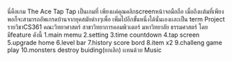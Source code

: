 นี่คือเกม The Ace Tap Tap เป็นเกมที่ เพียงเเค่คุณคลิกscreenหน้าจอมือถือ เมื่อถึงเเต้มที่เพียงพอก็จะสามารถอัพเกรดบ้านจากยุคสมัยต่างๆเพื่อ เพิ่มไปอีกขั้นหนึ่งได้นั่นเองเเละเป็น
term Project รายวิชาCS361 คณะวิทยาศาสตร์ สาขาวิทยาการคอมพิวเตอร์ มหาวิทยาลัย ธรรมศาสตร์
โดยมีfeature ดังนี้
1.main memu
2.setting
3.time countdown 
4.tap screen
5.upgrade home
6.level bar 
7.history score bord
8.item x2
9.challeng game play
10.monsters destroy  buiding(ยกเลิก) เเทนด้วย Music 

